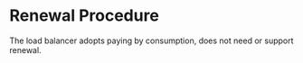 # Renewal Procedure

The load balancer adopts paying by consumption, does not need or support renewal.